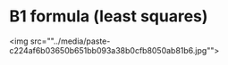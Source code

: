 # B1 formula (least squares)
<img src=""../media/paste-c224af6b03650b651bb093a38b0cfb8050ab81b6.jpg"">
